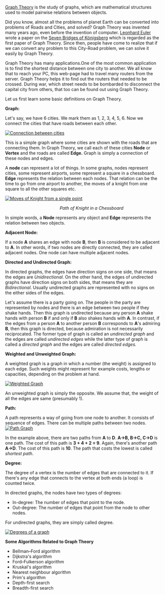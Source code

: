 [Graph Theory](https://en.wikipedia.org/wiki/Graph_theory) is the study of graphs, which are mathematical structures used to model pairwise relations between objects.

Did you know, almost all the problems of planet Earth can be converted into problems of Roads and Cities, and solved? Graph Theory was invented many years ago, even before the invention of computer. [Leonhard Euler](https://en.wikipedia.org/wiki/Leonhard_Euler) wrote a paper on the [Seven Bridges of Königsberg](https://en.wikipedia.org/wiki/Seven_Bridges_of_K%C3%B6nigsberg) which is regarded as the first paper of Graph Theory. Since then, people have come to realize that if we can convert any problem to this City-Road problem, we can solve it easily by Graph Theory.

Graph Theory has many applications.One of the most common application is to find the shortest distance between one city to another. We all know that to reach your PC, this web-page had to travel many routers from the server. Graph Theory helps it to find out the routers that needed to be crossed. During war, which street needs to be bombarded to disconnect the capital city from others, that too can be found out using Graph Theory.

Let us first learn some basic definitions on Graph Theory.

**Graph:**

Let's say, we have 6 cities. We mark them as 1, 2, 3, 4, 5, 6. Now we connect the cities that have roads between each other.

[![Connection between cities][1]][1]

This is a simple graph where some cities are shown with the roads that are connecting them. In Graph Theory, we call each of these cities **Node** or **Vertex** and the roads are called **Edge.** Graph is simply a connection of these nodes and edges.

A **node** can represent a lot of things. In some graphs, nodes represent cities, some represent airports, some represent a square in a chessboard. **Edge** represents the relation between each nodes. That relation can be the time to go from one airport to another, the moves of a knight from one square to all the other squares etc.

[![Moves of Knight from a single point][2]][2]

&nbsp; &nbsp; &nbsp; &nbsp; &nbsp; &nbsp; &nbsp; &nbsp; &nbsp; &nbsp; &nbsp; &nbsp; &nbsp; &nbsp; &nbsp; &nbsp; &nbsp; &nbsp; &nbsp; &nbsp; &nbsp; &nbsp; &nbsp;*Path of Knight in a Chessboard*

In simple words, a **Node** represents any object and **Edge** represents the relation between two objects.

**Adjacent Node:**

If a node **A** shares an edge with node **B**, then **B** is considered to be adjacent to **A**. In other words, if two nodes are directly connected, they are called adjacent nodes. One node can have multiple adjacent nodes.

**Directed and Undirected Graph:**

In directed graphs, the edges have direction signs on one side, that means the edges are *Unidirectional*. On the other hand, the edges of undirected graphs have direction signs on both sides, that means they are *Bidirectional*. Usually undirected graphs are represented with no signs on the either sides of the edges.

Let's assume there is a party going on. The people in the party are represented by nodes and there is an edge between two people if they shake hands. Then this graph is undirected because any person **A** shake hands with person **B** if and only if **B** also shakes hands with **A**. In contrast, if the edges from a person **A** to another person **B** corresponds to **A**'s admiring **B**, then this graph is directed, because admiration is not necessarily reciprocated. The former type of graph is called an *undirected graph* and the edges are called *undirected edges* while the latter type of graph is called a *directed graph* and the edges are called *directed edges.*

**Weighted and Unweighted Graph:**

A weighted graph is a graph in which a number (the weight) is assigned to each edge. Such weights might represent for example costs, lengths or capacities, depending on the problem at hand.

[![Weighted Graph][3]][3]

An unweighted graph is simply the opposite. We assume that, the weight of all the edges are same (presumably 1).

**Path:**

A path represents a way of going from one node to another. It consists of sequence of edges. There can be multiple paths between two nodes.
[![Path Graph][4]][4]

In the example above, there are two paths from **A** to **D**. **A->B, B->C, C->D** is one path. The cost of this path is **3 + 4 + 2 = 9**. Again, there's another path **A->D**. The cost of this path is **10**. The path that costs the lowest is called *shortest path*.

**Degree:**

The degree of a vertex is the number of edges that are connected to it. If there's any edge that connects to the vertex at both ends (a loop) is counted twice.

In directed graphs, the nodes have two types of degrees:

 - In-degree: The number of edges that point to the node.
 - Out-degree: The number of edges that point from the node to other nodes.

For undirected graphs, they are simply called degree.

[![Degrees of a graph][5]][5]

**Some Algorithms Related to Graph Theory**

 - Bellman–Ford algorithm
 - Dijkstra's algorithm
 - Ford–Fulkerson algorithm
 - Kruskal's algorithm
 - Nearest neighbour algorithm
 - Prim's algorithm
 - Depth-first search
 - Breadth-first search 

  [1]: http://i.stack.imgur.com/YzZHT.png
  [2]: http://i.stack.imgur.com/2EAW1.png
  [3]: http://i.stack.imgur.com/pnP5z.png
  [4]: http://i.stack.imgur.com/3IPXO.png
  [5]: http://i.stack.imgur.com/fEQuL.png
